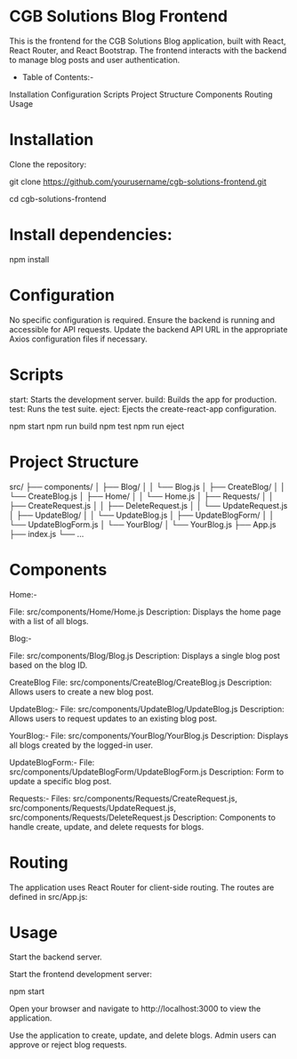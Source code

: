 # CGB Solutions Blog Frontend

This is the frontend for the CGB Solutions Blog application, built with React, React Router, and React Bootstrap. The frontend interacts with the backend to manage blog posts and user authentication.

- Table of Contents:-

Installation
Configuration
Scripts
Project Structure
Components
Routing
Usage

# Installation

Clone the repository:

git clone https://github.com/yourusername/cgb-solutions-frontend.git

cd cgb-solutions-frontend

# Install dependencies:

npm install

# Configuration

No specific configuration is required. Ensure the backend is running and accessible for API requests. Update the backend API URL in the appropriate Axios configuration files if necessary.

# Scripts

start: Starts the development server.
build: Builds the app for production.
test: Runs the test suite.
eject: Ejects the create-react-app configuration.

npm start
npm run build
npm test
npm run eject

# Project Structure

src/
├── components/
│ ├── Blog/
│ │ └── Blog.js
│ ├── CreateBlog/
│ │ └── CreateBlog.js
│ ├── Home/
│ │ └── Home.js
│ ├── Requests/
│ │ ├── CreateRequest.js
│ │ ├── DeleteRequest.js
│ │ └── UpdateRequest.js
│ ├── UpdateBlog/
│ │ └── UpdateBlog.js
│ ├── UpdateBlogForm/
│ │ └── UpdateBlogForm.js
│ └── YourBlog/
│ └── YourBlog.js
├── App.js
├── index.js
└── ...

# Components

Home:-

File: src/components/Home/Home.js
Description: Displays the home page with a list of all blogs.

Blog:-

File: src/components/Blog/Blog.js
Description: Displays a single blog post based on the blog ID.

CreateBlog
File: src/components/CreateBlog/CreateBlog.js
Description: Allows users to create a new blog post.

UpdateBlog:-
File: src/components/UpdateBlog/UpdateBlog.js
Description: Allows users to request updates to an existing blog post.

YourBlog:-
File: src/components/YourBlog/YourBlog.js
Description: Displays all blogs created by the logged-in user.

UpdateBlogForm:-
File: src/components/UpdateBlogForm/UpdateBlogForm.js
Description: Form to update a specific blog post.

Requests:-
Files: src/components/Requests/CreateRequest.js, src/components/Requests/UpdateRequest.js, src/components/Requests/DeleteRequest.js
Description: Components to handle create, update, and delete requests for blogs.

# Routing

The application uses React Router for client-side routing. The routes are defined in src/App.js:

# Usage

Start the backend server.

Start the frontend development server:

npm start

Open your browser and navigate to http://localhost:3000 to view the application.

Use the application to create, update, and delete blogs. Admin users can approve or reject blog requests.
